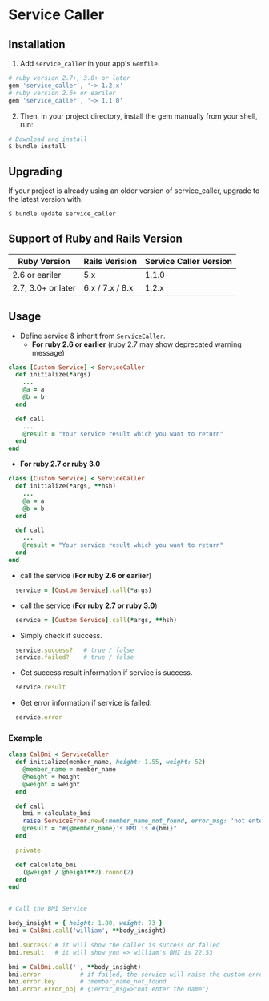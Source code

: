 # Service Caller

## Installation
1. Add `service_caller` in your app's `Gemfile`.

``` ruby
# ruby version 2.7+, 3.0+ or later
gem 'service_caller', '~> 1.2.x'
# ruby version 2.6+ or eariler
gem 'service_caller', '~> 1.1.0'
```

2. Then, in your project directory, install the gem manually from your shell, run:

``` bash
# Download and install
$ bundle install
```

## Upgrading

If your project is already using an older version of service_caller, upgrade to the latest version with:

``` bash
$ bundle update service_caller
```

## Support of Ruby and Rails Version

|  Ruby Version  | Rails Verision | Service Caller Version |
| - | - | - |
| 2.6 or eariler | 5.x | 1.1.0 | 
| 2.7, 3.0+ or later | 6.x / 7.x / 8.x | 1.2.x |

## Usage

* Define service & inherit from `ServiceCaller`.
  * **For ruby 2.6 or earlier** (ruby 2.7 may show deprecated warning message)
```ruby
class [Custom Service] < ServiceCaller
  def initialize(*args)
    ...
    @a = a
    @b = b
  end

  def call
    ...
    @result = "Your service result which you want to return"
  end
end
```
  * **For ruby 2.7 or ruby 3.0**
``` ruby
class [Custom Service] < ServiceCaller
  def initialize(*args, **hsh)
    ...
    @a = a
    @b = b
  end

  def call
    ...
    @result = "Your service result which you want to return"
  end
end
``` 

* call the service (**For ruby 2.6 or earlier**)
```ruby
  service = [Custom Service].call(*args)
```

* call the service (**For ruby 2.7 or ruby 3.0**)
```ruby
  service = [Custom Service].call(*args, **hsh)
```

* Simply check if success.
```ruby
  service.success?   # true / false
  service.failed?    # true / false
```

* Get success result information if service is success.
```ruby
  service.result
```

* Get error information if service is failed.
```ruby
  service.error
```

### Example

``` ruby
class CalBmi < ServiceCaller
  def initialize(member_name, height: 1.55, weight: 52)
    @member_name = member_name
    @height = height
    @weight = weight
  end

  def call
    bmi = calculate_bmi
    raise ServiceError.new(:member_name_not_found, error_msg: 'not enter the name') if @member_name.blank?
    @result = "#{@member_name}'s BMI is #{bmi}"
  end

  private

  def calculate_bmi
    (@weight / @height**2).round(2)
  end
end


# Call the BMI Service

body_insight = { height: 1.80, weight: 73 }
bmi = CalBmi.call('william', **body_insight)

bmi.success? # it will show the caller is success or failed
bmi.result   # it will show you => william's BMI is 22.53

bmi = CalBmi.call('', **body_insight)
bmi.error           # if failed, the service will raise the custom error => #<ServiceError: member_name_not_found>
bmi.error.key       # :member_name_not_found
bmi.error.error_obj # {:error_msg=>"not enter the name"}
```